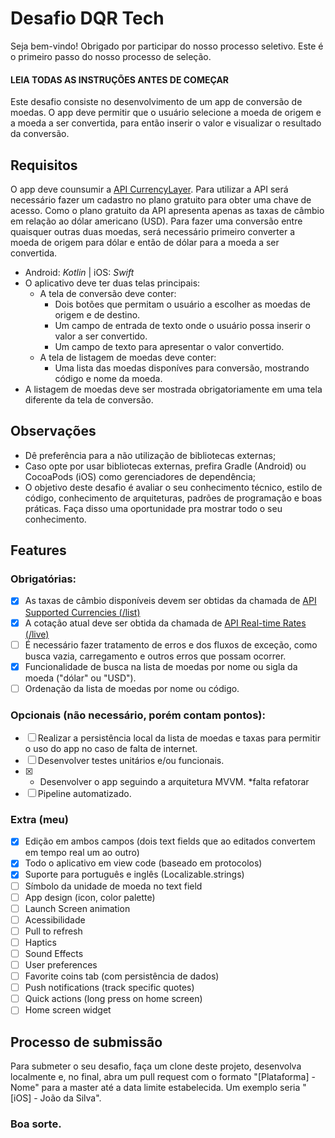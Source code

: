 # Desafio DQR Tech

Seja bem-vindo! Obrigado por participar do nosso processo seletivo. Este é o primeiro passo do nosso processo de seleção.

#### LEIA TODAS AS INSTRUÇÕES ANTES DE COMEÇAR

Este desafio consiste no desenvolvimento de um app de conversão de moedas. O app deve permitir que o usuário selecione a moeda de origem e a moeda a ser convertida, para então inserir o valor e visualizar o resultado da conversão.

## Requisitos

O app deve counsumir a [API CurrencyLayer](https://currencylayer.com/documentation). Para utilizar a API será necessário fazer um cadastro no plano gratuito para obter uma chave de acesso. Como o plano gratuito da API apresenta apenas as taxas de câmbio em relação ao dólar americano (USD).
Para fazer uma conversão entre quaisquer outras duas moedas, será necessário primeiro converter a moeda de origem para dólar e então de dólar para a moeda a ser convertida.

-   Android: _Kotlin_ | iOS: _Swift_
-   O aplicativo deve ter duas telas principais:
    -   A tela de conversão deve conter:
        -   Dois botões que permitam o usuário a escolher as moedas de origem e de destino.
        -   Um campo de entrada de texto onde o usuário possa inserir o valor a ser convertido.
        -   Um campo de texto para apresentar o valor convertido.
    -   A tela de listagem de moedas deve conter:
        -   Uma lista das moedas disponíves para conversão, mostrando código e nome da moeda.
-   A listagem de moedas deve ser mostrada obrigatoriamente em uma tela diferente da tela de conversão.

## Observações

-   Dê preferência para a não utilização de bibliotecas externas;
-   Caso opte por usar bibliotecas externas, prefira Gradle (Android) ou CocoaPods (iOS) como gerenciadores de dependência;
-   O objetivo deste desafio é avaliar o seu conhecimento técnico, estilo de código, conhecimento de arquiteturas, padrões de programação e boas práticas. Faça disso uma oportunidade pra mostrar todo o seu conhecimento.

## Features

### Obrigatórias:

-   [X] As taxas de câmbio disponíveis devem ser obtidas da chamada de [API Supported Currencies (/list)](https://currencylayer.com/documentation)
-   [X] A cotação atual deve ser obtida da chamada de [API Real-time Rates (/live)](https://currencylayer.com/documentation)
-   [ ] É necessário fazer tratamento de erros e dos fluxos de exceção, como busca vazia, carregamento e outros erros que possam ocorrer.
-   [X] Funcionalidade de busca na lista de moedas por nome ou sigla da moeda ("dólar" ou "USD").
-   [ ] Ordenação da lista de moedas por nome ou código.

### Opcionais (não necessário, porém contam pontos):

-   [ ] Realizar a persistência local da lista de moedas e taxas para permitir o uso do app no caso de falta de internet.
-   [ ] Desenvolver testes unitários e/ou funcionais.
-   [X] * Desenvolver o app seguindo a arquitetura MVVM. *falta refatorar
-   [ ] Pipeline automatizado.
### Extra (meu)
-   [X] Edição em ambos campos (dois text fields que ao editados convertem em tempo real um ao outro)
-   [X] Todo o aplicativo em view code (baseado em protocolos)
-   [X] Suporte para português e inglês (Localizable.strings)
-   [ ] Símbolo da unidade de moeda no text field
-   [ ] App design (icon, color palette)
-   [ ] Launch Screen animation
-   [ ] Acessibilidade
-   [ ] Pull to refresh
-   [ ] Haptics
-   [ ] Sound Effects
-   [ ] User preferences
-   [ ] Favorite coins tab (com persistência de dados)
-   [ ] Push notifications (track specific quotes)
-   [ ] Quick actions (long press on home screen)
-   [ ] Home screen widget

## Processo de submissão

Para submeter o seu desafio, faça um clone deste projeto, desenvolva localmente e, no final, abra um pull request com o formato "[Plataforma] - Nome" para a master até a data limite estabelecida. Um exemplo seria "[iOS] - João da Silva".

### Boa sorte.
